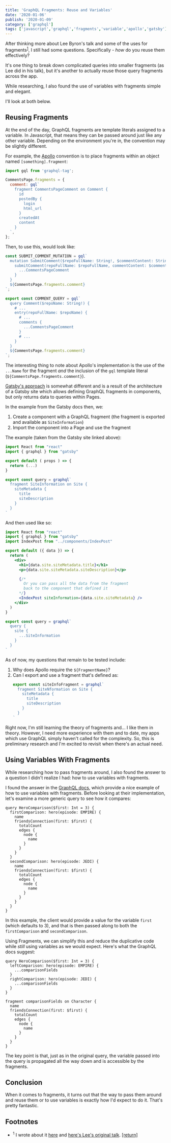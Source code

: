 ```yaml
---
title: 'GraphQL Fragments: Reuse and Variables'
date: '2020-01-06'
publish: '2020-01-09'
category: ['graphql']
tags: ['javascript','graphql','fragments','variable','apollo','gatsby']
---
```

After thinking more about Lee Byron's talk and some of the uses for fragments<sup>[1](#footnotes)</sup><a id="fn1"></a>, I still had some questions. Specifically - _how_ do you reuse them effectively?

It's one thing to break down complicated queries into smaller fragments (as Lee did in his talk), but it's another to actually reuse those query fragments across the app.

While researching, I also found the use of variables with fragments simple and elegant.

I'll look at both below.

## Reusing Fragments

At the end of the day, GraphQL fragments are template literals assigned to a variable. In Javascript, that means they can be passed around just like any other variable. Depending on the environment you're in, the convention may be slightly different.

For example, the [Apollo](https://www.apollographql.com/docs/react/data/fragments/#reusing-fragments) convention is to place fragments within an object named `[something].fragment`:

```javascript:title=CommentsFragment.js
import gql from 'graphql-tag';

CommentsPage.fragments = {
  comment: gql`
    fragment CommentsPageComment on Comment {
      id
      postedBy {
        login
        html_url
      }
      createdAt
      content
    }
  `,
};
```

Then, to use this, would look like:

```javascript:title=UsingFragments.js
const SUBMIT_COMMENT_MUTATION = gql`
  mutation SubmitComment($repoFullName: String!, $commentContent: String!) {
    submitComment(repoFullName: $repoFullName, commentContent: $commentContent) {
      ...CommentsPageComment
    }
  }
  ${CommentsPage.fragments.comment}
`;

export const COMMENT_QUERY = gql`
  query Comment($repoName: String!) {
    # ...
    entry(repoFullName: $repoName) {
      # ...
      comments {
        ...CommentsPageComment
      }
      # ...
    }
  }
  ${CommentsPage.fragments.comment}
`;
```

The interesting thing to note about Apollo's implementation is the use of the `...Name` for the fragment _and_ the inclusion of the `gql` template literal (`${CommentsPage.fragments.comment}`).

[Gatsby's approach](https://www.gatsbyjs.org/docs/using-graphql-fragments/#creating-and-using-a-fragment) is somewhat different and is a result of the architecture of a Gatsby site which allows defining GraphQL fragments in components, but only returns data to queries within Pages.

In the example from the Gatsby docs then, we:
1. Create a component with a GraphQL fragment (the fragment is exported and available as `SiteInformation`)
2. Import the component into a Page and use the fragment

The example (taken from the Gatsby site linked above):

```javascript:title=src\/components\/IndexPost.jsx
import React from "react"
import { graphql } from "gatsby"

export default ( props ) => {
  return (...)
}

export const query = graphql`
  fragment SiteInformation on Site {
    siteMetadata {
      title
      siteDescription
    }
  }
`
```

And then used like so:

```javascript:title=src/pages/main.jsx
import React from "react"
import { graphql } from "gatsby"
import IndexPost from "../components/IndexPost"

export default ({ data }) => {
  return (
    <div>
      <h1>{data.site.siteMetadata.title}</h1>
      <p>{data.site.siteMetadata.siteDescription}</p>

      {/*
        Or you can pass all the data from the fragment
        back to the component that defined it
      */}
      <IndexPost siteInformation={data.site.siteMetadata} />
    </div>
  )
}

export const query = graphql`
  query {
    site {
      ...SiteInformation
    }
  }
`
```

As of now, my questions that remain to be tested include:
1. Why does Apollo require the `${FragmentName}`?
2. Can I export and use a fragment that's defined as:
    ```javascript:title=siteInfoFragment.js
    export const siteInfoFragment = graphql`
      fragment SiteNformation on Site {
        siteMetadata {
          title
          siteDescription
        }
      }
    `
    ```

Right now, I'm still learning the theory of fragments and... I like them in theory. However, I need more experience with them and to date, my apps which use GraphQL simply haven't called for the complexity. So, this is preliminary research and I'm excited to revisit when there's an actual need.

## Using Variables With Fragments

While researching how to pass fragments around, I also found the answer to a question I didn't realize I had: how to use variables with fragments.

I found the answer in the [GraphQL docs](https://graphql.org/learn/queries/#using-variables-inside-fragments), which provide a nice example of how to use variables with fragments. Before looking at their implementation, let's examine a more generic query to see how it compares:

```graphql:title=HeroComparison.gql
query HeroComparison($first: Int = 3) {
  firstComparison: hero(episode: EMPIRE) {
    name
    friendsConnection(first: $first) {
      totalCount
      edges {
        node {
          name
        }
      }
    }
  }
  secondComparison: hero(episode: JEDI) {
    name
    friendsConnection(first: $first) {
      totalCount
      edges {
        node {
          name
        }
      }
    }
  }
}
```

In this example, the client would provide a value for the variable `first` (which defaults to 3), and that is then passed along to both the `firstComparison` and `secondComparison`.

Using Fragments, we can simplify this and reduce the duplicative code while _still_ using variables as we would expect. Here's what the GraphQL docs suggest:

```graphql:title=HeroComparisonWithFragments.gql
query HeroComparison($first: Int = 3) {
  leftComparison: hero(episode: EMPIRE) {
    ...comparisonFields
  }
  rightComparison: hero(episode: JEDI) {
    ...comparisonFields
  }
}

fragment comparisonFields on Character {
  name
  friendsConnection(first: $first) {
    totalCount
    edges {
      node {
        name
      }
    }
  }
}
```

The key point is that, just as in the original query, the variable passed into the query is propagated all the way down and is accessible by the fragments.

## Conclusion

When it comes to fragments, it turns out that the way to pass them around and reuse them or to use variables is exactly how I'd expect to do it. That's pretty fantastic.

## Footnotes
- <sup>1</sup> I wrote about it [here](../../2020-01-04/graphql-fragments/) and [here's Lee's original talk](https://www.youtube.com/watch?v=pLvrZPSzHxo). [[return]](#fn1)
